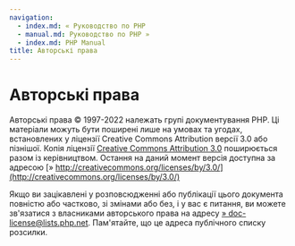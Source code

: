 ```yaml
---
navigation:
  - index.md: « Руководство по PHP
  - manual.md: Руководство по PHP »
  - index.md: PHP Manual
title: Авторські права
---
```

# Авторські права

Авторські права © 1997-2022 належать групі документування PHP. Ці матеріали можуть бути поширені лише на умовах та угодах, встановлених у ліцензії Creative Commons Attribution версії 3.0 або пізнішої. Копія ліцензії [Creative Commons Attribution 3.0](cc.license.md) поширюється разом із керівництвом. Остання на даний момент версія доступна за адресою [» http://creativecommons.org/licenses/by/3.0/](http://creativecommons.org/licenses/by/3.0/)

Якщо ви зацікавлені у розповсюдженні або публікації цього документа повністю або частково, зі змінами або без, і у вас є питання, ви можете зв'язатися з власниками авторського права на адресу [» doc-license@lists.php.net](mailto:doc-license@lists.php.net). Пам'ятайте, що це адреса публічного списку розсилки.

